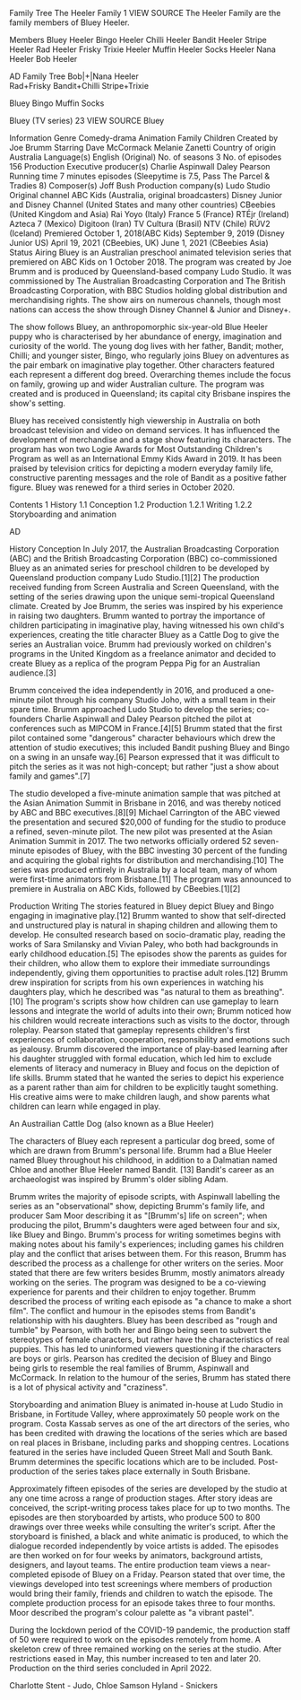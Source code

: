 Family Tree
The Heeler Family
1
VIEW SOURCE
The Heeler Family are the family members of Bluey Heeler.

Members
Bluey Heeler
Bingo Heeler
Chilli Heeler
Bandit Heeler
Stripe Heeler
Rad Heeler
Frisky
Trixie Heeler
Muffin Heeler
Socks Heeler
Nana Heeler
Bob Heeler

AD
Family Tree
Bob|+|Nana Heeler  
Rad+Frisky Bandit+Chilli Stripe+Trixie

Bluey Bingo Muffin Socks

Bluey (TV series)
23
VIEW SOURCE
Bluey

Information
Genre
Comedy-drama
Animation
Family
Children
Created by
Joe Brumm
Starring
Dave McCormack
Melanie Zanetti
Country of origin
Australia
Language(s)
English (Original)
No. of seasons
3
No. of episodes
156
Production
Executive producer(s)
Charlie Aspinwall
Daley Pearson
Running time
7 minutes episodes (Sleepytime is 7.5, Pass The Parcel & Tradies 8)
Composer(s)
Joff Bush
Production company(s)
Ludo Studio
Original channel
ABC Kids (Australia, original broadcasters)
Disney Junior and Disney Channel (United States and many other countries)
CBeebies (United Kingdom and Asia)
Rai Yoyo (Italy)
France 5 (France)
RTÉjr (Ireland)
Azteca 7 (Mexico)
Digitoon (Iran)
TV Cultura (Brasil)
NTV (Chile)
RÚV2 (Iceland)
Premiered
October 1, 2018(ABC Kids)
September 9, 2019
(Disney Junior US)
April 19, 2021 (CBeebies, UK)
June 1, 2021 (CBeebies Asia)
Status
Airing
Bluey is an Australian preschool animated television series that premiered on ABC Kids on 1 October 2018. The program was created by Joe Brumm and is produced by Queensland-based company Ludo Studio. It was commissioned by The Australian Broadcasting Corporation and The British Broadcasting Corporation, with BBC Studios holding global distribution and merchandising rights. The show airs on numerous channels, though most nations can access the show through Disney Channel & Junior and Disney+.

The show follows Bluey, an anthropomorphic six-year-old Blue Heeler puppy who is characterised by her abundance of energy, imagination and curiosity of the world. The young dog lives with her father, Bandit; mother, Chilli; and younger sister, Bingo, who regularly joins Bluey on adventures as the pair embark on imaginative play together. Other characters featured each represent a different dog breed. Overarching themes include the focus on family, growing up and wider Australian culture. The program was created and is produced in Queensland; its capital city Brisbane inspires the show's setting.

Bluey has received consistently high viewership in Australia on both broadcast television and video on demand services. It has influenced the development of merchandise and a stage show featuring its characters. The program has won two Logie Awards for Most Outstanding Children's Program as well as an International Emmy Kids Award in 2019. It has been praised by television critics for depicting a modern everyday family life, constructive parenting messages and the role of Bandit as a positive father figure. Bluey was renewed for a third series in October 2020.

Contents
1 History
1.1 Conception
1.2 Production
1.2.1 Writing
1.2.2 Storyboarding and animation

AD

History
Conception
In July 2017, the Australian Broadcasting Corporation (ABC) and the British Broadcasting Corporation (BBC) co-commissioned Bluey as an animated series for preschool children to be developed by Queensland production company Ludo Studio.[1][2] The production received funding from Screen Australia and Screen Queensland, with the setting of the series drawing upon the unique semi-tropical Queensland climate. Created by Joe Brumm, the series was inspired by his experience in raising two daughters. Brumm wanted to portray the importance of children participating in imaginative play, having witnessed his own child's experiences, creating the title character Bluey as a Cattle Dog to give the series an Australian voice. Brumm had previously worked on children's programs in the United Kingdom as a freelance animator and decided to create Bluey as a replica of the program Peppa Pig for an Australian audience.[3]

Brumm conceived the idea independently in 2016, and produced a one-minute pilot through his company Studio Joho, with a small team in their spare time. Brumm approached Ludo Studio to develop the series; co-founders Charlie Aspinwall and Daley Pearson pitched the pilot at conferences such as MIPCOM in France.[4][5] Brumm stated that the first pilot contained some "dangerous" character behaviours which drew the attention of studio executives; this included Bandit pushing Bluey and Bingo on a swing in an unsafe way.[6] Pearson expressed that it was difficult to pitch the series as it was not high-concept; but rather "just a show about family and games".[7]

The studio developed a five-minute animation sample that was pitched at the Asian Animation Summit in Brisbane in 2016, and was thereby noticed by ABC and BBC executives.[8][9] Michael Carrington of the ABC viewed the presentation and secured $20,000 of funding for the studio to produce a refined, seven-minute pilot. The new pilot was presented at the Asian Animation Summit in 2017. The two networks officially ordered 52 seven-minute episodes of Bluey, with the BBC investing 30 percent of the funding and acquiring the global rights for distribution and merchandising.[10] The series was produced entirely in Australia by a local team, many of whom were first-time animators from Brisbane.[11] The program was announced to premiere in Australia on ABC Kids, followed by CBeebies.[1][2]

Production
Writing
The stories featured in Bluey depict Bluey and Bingo engaging in imaginative play.[12] Brumm wanted to show that self-directed and unstructured play is natural in shaping children and allowing them to develop. He consulted research based on socio-dramatic play, reading the works of Sara Smilansky and Vivian Paley, who both had backgrounds in early childhood education.[5] The episodes show the parents as guides for their children, who allow them to explore their immediate surroundings independently, giving them opportunities to practise adult roles.[12] Brumm drew inspiration for scripts from his own experiences in watching his daughters play, which he described was "as natural to them as breathing".[10] The program's scripts show how children can use gameplay to learn lessons and integrate the world of adults into their own; Brumm noticed how his children would recreate interactions such as visits to the doctor, through roleplay. Pearson stated that gameplay represents children's first experiences of collaboration, cooperation, responsibility and emotions such as jealousy. Brumm discovered the importance of play-based learning after his daughter struggled with formal education, which led him to exclude elements of literacy and numeracy in Bluey and focus on the depiction of life skills. Brumm stated that he wanted the series to depict his experience as a parent rather than aim for children to be explicitly taught something. His creative aims were to make children laugh, and show parents what children can learn while engaged in play.

An Austrailian Cattle Dog (also known as a Blue Heeler)

The characters of Bluey each represent a particular dog breed, some of which are drawn from Brumm's personal life. Brumm had a Blue Heeler named Bluey throughout his childhood, in addition to a Dalmatian named Chloe and another Blue Heeler named Bandit. [13] Bandit's career as an archaeologist was inspired by Brumm's older sibling Adam.

Brumm writes the majority of episode scripts, with Aspinwall labelling the series as an "observational" show, depicting Brumm's family life, and producer Sam Moor describing it as "[Brumm's] life on screen"; when producing the pilot, Brumm's daughters were aged between four and six, like Bluey and Bingo. Brumm's process for writing sometimes begins with making notes about his family's experiences; including games his children play and the conflict that arises between them. For this reason, Brumm has described the process as a challenge for other writers on the series. Moor stated that there are few writers besides Brumm, mostly animators already working on the series. The program was designed to be a co-viewing experience for parents and their children to enjoy together. Brumm described the process of writing each episode as "a chance to make a short film". The conflict and humour in the episodes stems from Bandit's relationship with his daughters. Bluey has been described as "rough and tumble" by Pearson, with both her and Bingo being seen to subvert the stereotypes of female characters, but rather have the characteristics of real puppies. This has led to uninformed viewers questioning if the characters are boys or girls. Pearson has credited the decision of Bluey and Bingo being girls to resemble the real families of Brumm, Aspinwall and McCormack. In relation to the humour of the series, Brumm has stated there is a lot of physical activity and "craziness".

Storyboarding and animation
Bluey is animated in-house at Ludo Studio in Brisbane, in Fortitude Valley, where approximately 50 people work on the program. Costa Kassab serves as one of the art directors of the series, who has been credited with drawing the locations of the series which are based on real places in Brisbane, including parks and shopping centres. Locations featured in the series have included Queen Street Mall and South Bank. Brumm determines the specific locations which are to be included. Post-production of the series takes place externally in South Brisbane.

Approximately fifteen episodes of the series are developed by the studio at any one time across a range of production stages. After story ideas are conceived, the script-writing process takes place for up to two months. The episodes are then storyboarded by artists, who produce 500 to 800 drawings over three weeks while consulting the writer's script. After the storyboard is finished, a black and white animatic is produced, to which the dialogue recorded independently by voice artists is added. The episodes are then worked on for four weeks by animators, background artists, designers, and layout teams. The entire production team views a near-completed episode of Bluey on a Friday. Pearson stated that over time, the viewings developed into test screenings where members of production would bring their family, friends and children to watch the episode. The complete production process for an episode takes three to four months. Moor described the program's colour palette as "a vibrant pastel".

During the lockdown period of the COVID-19 pandemic, the production staff of 50 were required to work on the episodes remotely from home. A skeleton crew of three remained working on the series at the studio. After restrictions eased in May, this number increased to ten and later 20. Production on the third series concluded in April 2022.

Charlotte Stent - Judo, Chloe
Samson Hyland - Snickers
